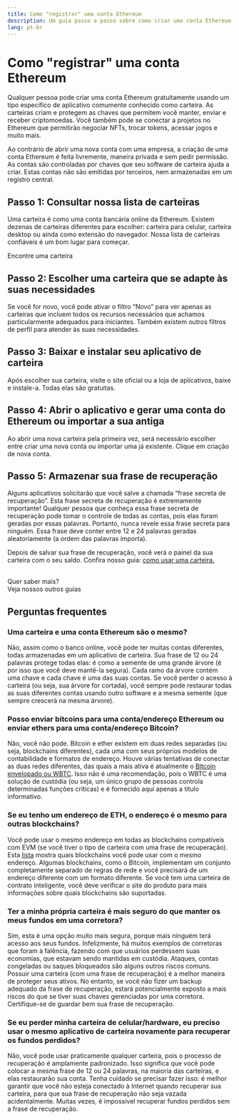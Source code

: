 ```yaml
---
title: Como "registrar" uma conta Ethereum
description: Um guia passo a passo sobre como criar uma conta Ethereum usando uma carteira.
lang: pt-br
---
```


# Como "registrar" uma conta Ethereum

Qualquer pessoa pode criar uma conta Ethereum gratuitamente usando um tipo específico de aplicativo comumente conhecido como carteira. As carteiras criam e protegem as chaves que permitem você manter, enviar e receber criptomoedas. Você também pode se conectar a projetos no Ethereum que permitirão negociar NFTs, trocar tokens, acessar jogos e muito mais.

Ao contrário de abrir uma nova conta com uma empresa, a criação de uma conta Ethereum é feita livremente, maneira privada e sem pedir permissão. As contas são controladas por chaves que seu software de carteira ajuda a criar. Estas contas não são emitidas por terceiros, nem armazenadas em um registro central.

## Passo 1: Consultar nossa lista de carteiras

Uma carteira é como uma conta bancária online da Ethereum. Existem dezenas de carteiras diferentes para escolher: carteira para celular, carteira desktop ou ainda como extensão do navegador. Nossa lista de carteiras confiáveis é um bom lugar para começar.

<ButtonLink to="/wallets/find-wallet/">
  Encontre uma carteira
</ButtonLink>

## Passo 2: Escolher uma carteira que se adapte às suas necessidades

Se você for novo, você pode ativar o filtro “Novo” para ver apenas as carteiras que incluem todos os recursos necessários que achamos particularmente adequados para iniciantes. Também existem outros filtros de perfil para atender às suas necessidades.

## Passo 3: Baixar e instalar seu aplicativo de carteira

Após escolher sua carteira, visite o site oficial ou a loja de aplicativos, baixe e instale-a. Todas elas são gratuitas.

## Passo 4: Abrir o aplicativo e gerar uma conta do Ethereum ou importar a sua antiga

Ao abrir uma nova carteira pela primeira vez, será necessário escolher entre criar uma nova conta ou importar uma já existente. Clique em criação de nova conta.

## Passo 5: Armazenar sua frase de recuperação

Alguns aplicativos solicitarão que você salve a chamada “frase secreta de recuperação”. Esta frase secreta de recuperação é extremamente importante! Qualquer pessoa que conheça essa frase secreta de recuperação pode tomar o controle de todas as contas, pois elas foram geradas por essas palavras. Portanto, nunca revele essa frase secreta para ninguém. Essa frase deve conter entre 12 e 24 palavras geradas aleatoriamente (a ordem das palavras importa).

Depois de salvar sua frase de recuperação, você verá o painel da sua carteira com o seu saldo. Confira nosso guia: [como usar uma carteira.](/guides/how-to-use-a-wallet)

 <br />

<InfoBanner shouldSpaceBetween emoji=":eyes:">
  <div>Quer saber mais?</div>
  <ButtonLink to="/guides/">
    Veja nossos outros guias
  </ButtonLink>
</InfoBanner>

## Perguntas frequentes

### Uma carteira e uma conta Ethereum são o mesmo?

Não, assim como o banco online, você pode ter muitas contas diferentes, todas armazenadas em um aplicativo de carteira. Sua frase de 12 ou 24 palavras protege todas elas: é como a semente de uma grande árvore (é por isso que você deve mantê-la segura). Cada ramo da árvore contém uma chave e cada chave é uma das suas contas. Se você perder o acesso à carteira (ou seja, sua árvore for cortada), você sempre pode restaurar todas as suas diferentes contas usando outro software e a mesma semente (que sempre crescerá na mesma árvore).

### Posso enviar bitcoins para uma conta/endereço Ethereum ou enviar ethers para uma conta/endereço Bitcoin?

Não, você não pode. Bitcoin e ether existem em duas redes separadas (ou seja, blockchains diferentes), cada uma com seus próprios modelos de contabilidade e formatos de endereço. Houve várias tentativas de conectar as duas redes diferentes, das quais a mais ativa é atualmente o [Bitcoin envelopado ou WBTC](https://www.bitcoin.com/get-started/what-is-wbtc/). Isso não é uma recomendação, pois o WBTC é uma solução de custódia (ou seja, um único grupo de pessoas controla determinadas funções críticas) e é fornecido aqui apenas a título informativo.

### Se eu tenho um endereço de ETH, o endereço é o mesmo para outras blockchains?

Você pode usar o mesmo endereço em todas as blockchains compatíveis com EVM (se você tiver o tipo de carteira com uma frase de recuperação). Esta [lista](https://chainlist.org/) mostra quais blockchains você pode usar com o mesmo endereço. Algumas blockchains, como o Bitcoin, implementam um conjunto completamente separado de regras de rede e você precisará de um endereço diferente com um formato diferente. Se você tem uma carteira de contrato inteligente, você deve verificar o site do produto para mais informações sobre quais blockchains são suportadas.

### Ter a minha própria carteira é mais seguro do que manter os meus fundos em uma corretora?

Sim, esta é uma opção muito mais segura, porque mais ninguém terá acesso aos seus fundos. Infelizmente, há muitos exemplos de corretoras que foram à falência, fazendo com que usuários perdessem suas economias, que estavam sendo mantidas em custódia. Ataques, contas congeladas ou saques bloqueados são alguns outros riscos comuns. Possuir uma carteira (com uma frase de recuperação) é a melhor maneira de proteger seus ativos. No entanto, se você não fizer um backup adequado da frase de recuperação, estará potencialmente exposto a mais riscos do que se tiver suas chaves gerenciadas por uma corretora. Certifique-se de guardar bem sua frase de recuperação.

### Se eu perder minha carteira de celular/hardware, eu preciso usar o mesmo aplicativo de carteira novamente para recuperar os fundos perdidos?

Não, você pode usar praticamente qualquer carteira, pois o processo de recuperação é amplamente padronizado. Isso significa que você pode colocar a mesma frase de 12 ou 24 palavras, na maioria das carteiras, e elas restaurarão sua conta. Tenha cuidado se precisar fazer isso: é melhor garantir que você não esteja conectado à Internet quando recuperar sua carteira, para que sua frase de recuperação não seja vazada acidentalmente. Muitas vezes, é impossível recuperar fundos perdidos sem a frase de recuperação.
